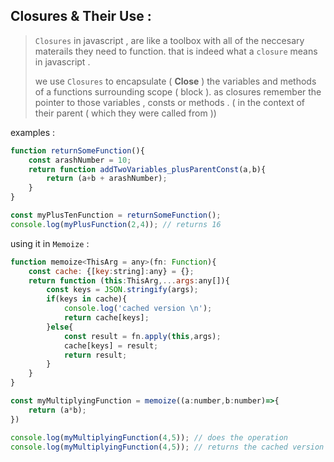 ## Closures & Their Use :

> `Closures` in javascript , are like a toolbox with all of the neccesary materails they need to function. that is indeed what a `closure` means in javascript .
>
> we use `Closures` to encapsulate ( __Close__ ) the variables and methods of a functions surrounding scope ( block ). as closures remember the pointer to those variables , consts or methods . ( in the context of their parent ( which they were called from ))

examples :

```javascript
function returnSomeFunction(){
    const arashNumber = 10;
    return function addTwoVariables_plusParentConst(a,b){
        return (a+b + arashNumber);
    }
}

const myPlusTenFunction = returnSomeFunction();
console.log(myPlusFunction(2,4)); // returns 16
```

using it in `Memoize` :

```javascript
function memoize<ThisArg = any>(fn: Function){
    const cache: {[key:string]:any} = {};
    return function (this:ThisArg,...args:any[]){
        const keys = JSON.stringify(args);
        if(keys in cache){
            console.log('cached version \n');
            return cache[keys];
        }else{
            const result = fn.apply(this,args);
            cache[keys] = result;
            return result;
        }
    }
}

const myMultiplyingFunction = memoize((a:number,b:number)=>{
    return (a*b);
})

console.log(myMultiplyingFunction(4,5)); // does the operation
console.log(myMultiplyingFunction(4,5)); // returns the cached version from `const cache` we defined
```

